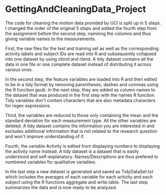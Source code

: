 GettingAndCleaningData_Project
==============================
The code for cleaning the motion data provided by UCI is split up in 5 steps. I changed the order of the original 5 steps and added the fourth step from the assignment before the second step, naminng the columns and thus giving variable names to the measurements.

First, the raw files for the test and training set as well as the corresponding activity labels and subject IDs are read into R and subsequently collapsed into one dataset by using cbind and rbind. A tidy dataset contains all the data in one file or one complete dataset instead of distributing it across various ones.

In the second step, the feature variables are loaded into R and then edited to be in a tidy format by removing parentheses, dashes and commas using the R function gsub. In the next step, they are added as column names to the dataset that was produced in the first step with the names R function. Tidy variables don't contain characters that are also metadata characters for regex expressions.

Third, the variables are reduced to those only containing the mean and the standard deviation for each measurement type. All the other variables are deleted. A tidy dataset contains the information you are interested in and excludes additional information that is not related to the research question and won't improve understanding of if.

Fourth, the variable Activity is edited from displaying numbers to displaying the activity name instead. A tidy dataset is a dataset that is easily understood and self-explanatory. Names/Descriptions are thus prefered to numbered variables for qualitative variables.


In the last step a new dataset is generated and saved as TidyDataSet.txt which includes the averages of each variable for each activity and each subject using the R functions aggregate and write.table. The last step summarizes the data and is now ready to be analyzed.
